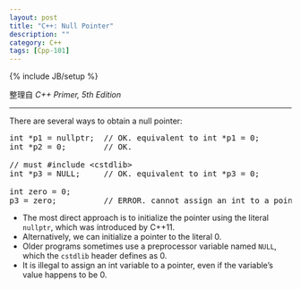 ```yaml
---
layout: post
title: "C++: Null Pointer"
description: ""
category: C++
tags: [Cpp-101]
---
```

{% include JB/setup %}

整理自 _C++ Primer, 5th Edition_

-----

There are several ways to obtain a null pointer:

<pre class="prettyprint linenums">
int *p1 = nullptr;	// OK. equivalent to int *p1 = 0;
int *p2 = 0;		// OK.

// must #include &lt;cstdlib&gt;
int *p3 = NULL;		// OK. equivalent to int *p3 = 0;

int zero = 0;
p3 = zero;			// ERROR. cannot assign an int to a pointer
</pre>

- The most direct approach is to initialize the pointer using the literal `nullptr`, which was introduced by C++11. 
- Alternatively, we can initialize a pointer to the literal 0.
- Older programs sometimes use a preprocessor variable named `NULL`, which the `cstdlib` header defines as 0.
- It is illegal to assign an int variable to a pointer, even if the variable’s value happens to be 0.